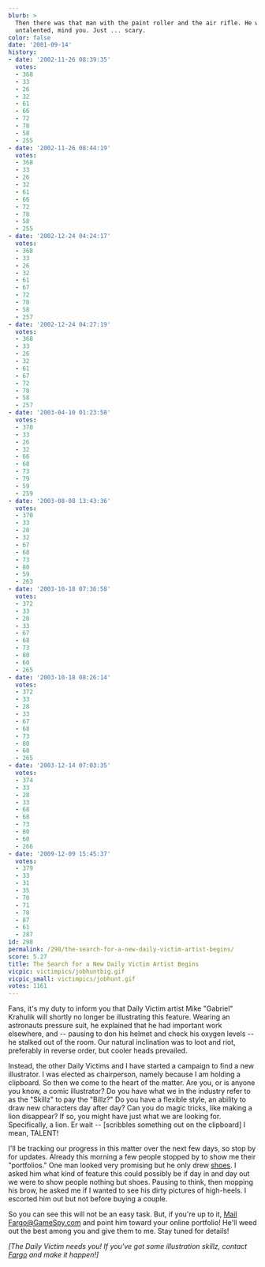```yaml
---
blurb: >
  Then there was that man with the paint roller and the air rifle. He was scary. Not
  untalented, mind you. Just ... scary.
color: false
date: '2001-09-14'
history:
- date: '2002-11-26 08:39:35'
  votes:
  - 368
  - 33
  - 26
  - 32
  - 61
  - 66
  - 72
  - 78
  - 58
  - 255
- date: '2002-11-26 08:44:19'
  votes:
  - 368
  - 33
  - 26
  - 32
  - 61
  - 66
  - 72
  - 78
  - 58
  - 255
- date: '2002-12-24 04:24:17'
  votes:
  - 368
  - 33
  - 26
  - 32
  - 61
  - 67
  - 72
  - 78
  - 58
  - 257
- date: '2002-12-24 04:27:19'
  votes:
  - 368
  - 33
  - 26
  - 32
  - 61
  - 67
  - 72
  - 78
  - 58
  - 257
- date: '2003-04-10 01:23:58'
  votes:
  - 370
  - 33
  - 26
  - 32
  - 66
  - 68
  - 73
  - 79
  - 59
  - 259
- date: '2003-08-08 13:43:36'
  votes:
  - 370
  - 33
  - 28
  - 32
  - 67
  - 68
  - 73
  - 80
  - 59
  - 263
- date: '2003-10-18 07:36:58'
  votes:
  - 372
  - 33
  - 28
  - 33
  - 67
  - 68
  - 73
  - 80
  - 60
  - 265
- date: '2003-10-18 08:26:14'
  votes:
  - 372
  - 33
  - 28
  - 33
  - 67
  - 68
  - 73
  - 80
  - 60
  - 265
- date: '2003-12-14 07:03:35'
  votes:
  - 374
  - 33
  - 28
  - 33
  - 68
  - 68
  - 73
  - 80
  - 60
  - 266
- date: '2009-12-09 15:45:37'
  votes:
  - 379
  - 33
  - 31
  - 35
  - 70
  - 71
  - 78
  - 87
  - 61
  - 287
id: 298
permalink: /298/the-search-for-a-new-daily-victim-artist-begins/
score: 5.27
title: The Search for a New Daily Victim Artist Begins
vicpic: victimpics/jobhuntbig.gif
vicpic_small: victimpics/jobhunt.gif
votes: 1161
---
```


Fans, it's my duty to inform you that Daily Victim artist Mike "Gabriel"
Krahulik will shortly no longer be illustrating this feature. Wearing an
astronauts pressure suit, he explained that he had important work
elsewhere, and -- pausing to don his helmet and check his oxygen levels
-- he stalked out of the room. Our natural inclination was to loot and
riot, preferably in reverse order, but cooler heads prevailed.

Instead, the other Daily Victims and I have started a campaign to find a
new illustrator. I was elected as chairperson, namely because I am
holding a clipboard. So then we come to the heart of the matter. Are
you, or is anyone you know, a comic illustrator? Do you have what we in
the industry refer to as the "Skillz" to pay the "Billz?" Do you have a
flexible style, an ability to draw new characters day after day? Can you
do magic tricks, like making a lion disappear? If so, you might have
just what we are looking for. Specifically, a lion. Er wait --
\[scribbles something out on the clipboard\] I mean, TALENT!

I'll be tracking our progress in this matter over the next few days, so
stop by for updates. Already this morning a few people stopped by to
show me their "portfolios." One man looked very promising but he only
drew [shoes](/img/victimpics/shoes.gif). I asked him what kind of feature
this could possibly be if day in and day out we were to show people
nothing but shoes. Pausing to think, then mopping his brow, he asked me
if I wanted to see his dirty pictures of high-heels. I escorted him out
but not before buying a couple.

So you can see this will not be an easy task. But, if you're up to it,
[Mail Fargo@GameSpy.com](mailto:fargo@gamespy.com) and point him toward
your online portfolio! He'll weed out the best among you and give them
to me. Stay tuned for details!

*\[The Daily Victim needs you! If you've got some illustration skillz,
contact [Fargo](mailto:fargo@gamespy.com) and make it happen!\]*